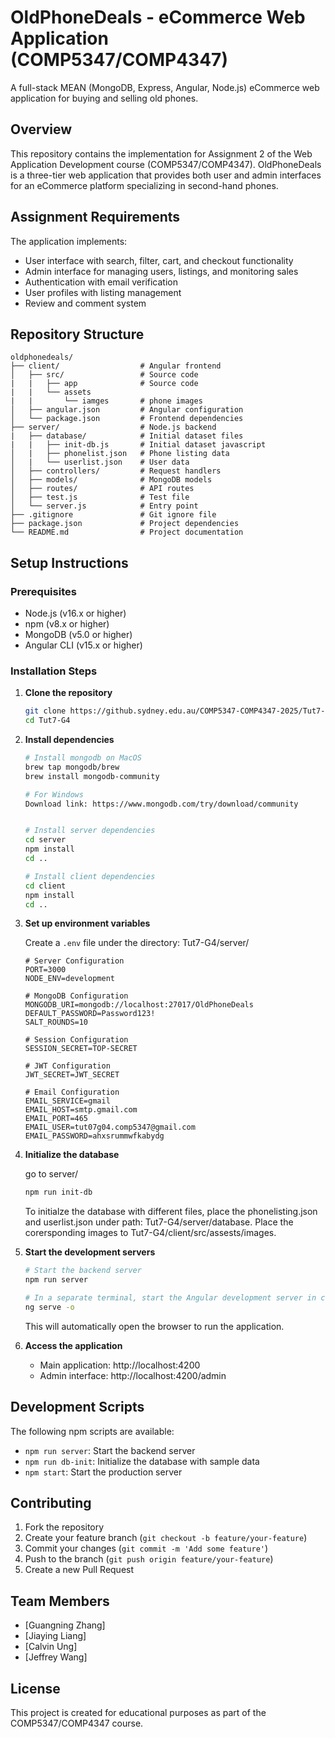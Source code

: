 # OldPhoneDeals - eCommerce Web Application (COMP5347/COMP4347)

A full-stack MEAN (MongoDB, Express, Angular, Node.js) eCommerce web application for buying and selling old phones.

## Overview

This repository contains the implementation for Assignment 2 of the Web Application Development course (COMP5347/COMP4347). OldPhoneDeals is a three-tier web application that provides both user and admin interfaces for an eCommerce platform specializing in second-hand phones.

## Assignment Requirements

The application implements:
- User interface with search, filter, cart, and checkout functionality
- Admin interface for managing users, listings, and monitoring sales
- Authentication with email verification
- User profiles with listing management
- Review and comment system

## Repository Structure

```
oldphonedeals/
├── client/                  # Angular frontend
│   ├── src/                 # Source code
|   |   ├── app              # Source code
|   |   └── assets
|   |       └── iamges       # phone images
│   ├── angular.json         # Angular configuration
│   └── package.json         # Frontend dependencies
├── server/                  # Node.js backend
|   ├── database/            # Initial dataset files
|   |   ├── init-db.js       # Initial dataset javascript
│   |   ├── phonelist.json   # Phone listing data
│   |   └── userlist.json    # User data
│   ├── controllers/         # Request handlers
│   ├── models/              # MongoDB models
│   ├── routes/              # API routes
│   ├── test.js              # Test file
│   └── server.js            # Entry point
├── .gitignore               # Git ignore file
├── package.json             # Project dependencies
└── README.md                # Project documentation
```

## Setup Instructions

### Prerequisites

- Node.js (v16.x or higher)
- npm (v8.x or higher)
- MongoDB (v5.0 or higher)
- Angular CLI (v15.x or higher)

### Installation Steps

1. **Clone the repository**
   ```bash
   git clone https://github.sydney.edu.au/COMP5347-COMP4347-2025/Tut7-G4.git
   cd Tut7-G4
   ```

2. **Install dependencies**
   ```bash
   # Install mongodb on MacOS
   brew tap mongodb/brew
   brew install mongodb-community
   
   # For Windows
   Download link: https://www.mongodb.com/try/download/community
   

   # Install server dependencies
   cd server
   npm install
   cd ..
   
   # Install client dependencies
   cd client
   npm install
   cd ..
   ```

3. **Set up environment variables**
   
   Create a `.env` file under the directory: Tut7-G4/server/
   ```
   # Server Configuration
   PORT=3000
   NODE_ENV=development

   # MongoDB Configuration
   MONGODB_URI=mongodb://localhost:27017/OldPhoneDeals
   DEFAULT_PASSWORD=Password123!
   SALT_ROUNDS=10

   # Session Configuration
   SESSION_SECRET=TOP-SECRET

   # JWT Configuration
   JWT_SECRET=JWT_SECRET

   # Email Configuration
   EMAIL_SERVICE=gmail
   EMAIL_HOST=smtp.gmail.com
   EMAIL_PORT=465
   EMAIL_USER=tut07g04.comp5347@gmail.com
   EMAIL_PASSWORD=ahxsrummwfkabydg
   ```

4. **Initialize the database**

   go to server/
   ```bash
   npm run init-db
   ```
   
   To initialze the database with different files, place the phonelisting.json and userlist.json under path: Tut7-G4/server/database. Place the corersponding images to Tut7-G4/client/src/assests/images.

5. **Start the development servers**
   ```bash
   # Start the backend server
   npm run server
   
   # In a separate terminal, start the Angular development server in client/
   ng serve -o
   ```
   This will automatically open the browser to run the application.

6. **Access the application**
   - Main application: http://localhost:4200
   - Admin interface: http://localhost:4200/admin

## Development Scripts

The following npm scripts are available:

- `npm run server`: Start the backend server
- `npm run db-init`: Initialize the database with sample data
- `npm start`: Start the production server

## Contributing

1. Fork the repository
2. Create your feature branch (`git checkout -b feature/your-feature`)
3. Commit your changes (`git commit -m 'Add some feature'`)
4. Push to the branch (`git push origin feature/your-feature`)
5. Create a new Pull Request

## Team Members

- [Guangning Zhang]
- [Jiaying Liang]
- [Calvin Ung]
- [Jeffrey Wang]

## License

This project is created for educational purposes as part of the COMP5347/COMP4347 course.
